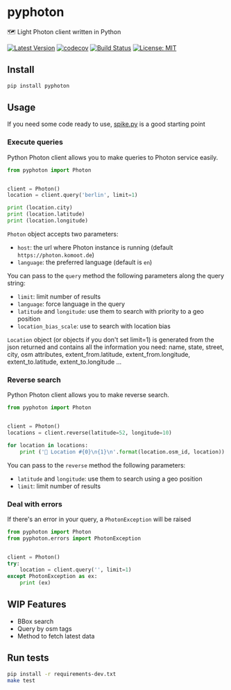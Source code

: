# pyphoton

🗺 Light Photon client written in Python

[![Latest Version](https://img.shields.io/pypi/v/pyphoton.svg)](https://pypi.python.org/pypi/pyphoton/)
[![codecov](https://codecov.io/gh/astagi/pyphoton/branch/master/graph/badge.svg)](https://codecov.io/gh/astagi/pyphoton)
[![Build Status](https://travis-ci.org/astagi/pyphoton.svg?branch=master)](https://travis-ci.org/astagi/pyphoton)
[![License: MIT](https://img.shields.io/badge/License-MIT-blue.svg)](https://github.com/astagi/pyphoton/blob/master/LICENSE)

## Install

```sh
pip install pyphoton
```

## Usage

If you need some code ready to use, [spike.py](https://github.com/astagi/pyphoton/blob/master/spike.py) is a good starting point

### Execute queries

Python Photon client allows you to make queries to Photon service easily.

```py
from pyphoton import Photon


client = Photon()
location = client.query('berlin', limit=1)

print (location.city)
print (location.latitude)
print (location.longitude)
```

`Photon` object accepts two parameters:

- `host`: the url where Photon instance is running (default `https://photon.komoot.de`)
- `language`: the preferred language (default is `en`)

You can pass to the `query` method the following parameters along the query string:

- `limit`: limit number of results
- `language`: force language in the query
- `latitude` and `longitude`: use them to search with priority to a geo position
- `location_bias_scale`: use to search with location bias

`Location` object (or objects if you don't set limit=1) is generated from the json returned and contains all the information you need: name, state, street, city, osm attributes, extent_from.latitude, extent_from.longitude, extent_to.latitude, extent_to.longitude ...

### Reverse search

Python Photon client allows you to make reverse search.

```py
from pyphoton import Photon


client = Photon()
locations = client.reverse(latitude=52, longitude=10)

for location in locations:
    print ('🌉 Location #{0}\n{1}\n'.format(location.osm_id, location))
```

You can pass to the `reverse` method the following parameters:

- `latitude` and `longitude`: use them to search using a geo position
- `limit`: limit number of results

### Deal with errors

If there's an error in your query, a `PhotonException` will be raised

```py
from pyphoton import Photon
from pyphoton.errors import PhotonException


client = Photon()
try:
    location = client.query('', limit=1)
except PhotonException as ex:
    print (ex)
```

## WIP Features

- BBox search
- Query by osm tags
- Method to fetch latest data

## Run tests

```sh
pip install -r requirements-dev.txt
make test
```
